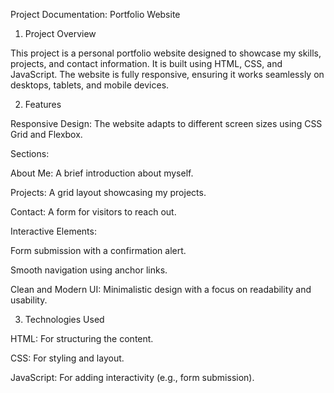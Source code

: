 Project Documentation: Portfolio Website
1. Project Overview

This project is a personal portfolio website designed to showcase my skills, projects, and contact information. It is built using HTML, CSS, and JavaScript. The website is fully responsive, ensuring it works seamlessly on desktops, tablets, and mobile devices.

2. Features

Responsive Design: The website adapts to different screen sizes using CSS Grid and Flexbox.

Sections:

About Me: A brief introduction about myself.

Projects: A grid layout showcasing my projects.

Contact: A form for visitors to reach out.

Interactive Elements:

Form submission with a confirmation alert.

Smooth navigation using anchor links.

Clean and Modern UI: Minimalistic design with a focus on readability and usability.

3. Technologies Used

HTML: For structuring the content.

CSS: For styling and layout.

JavaScript: For adding interactivity (e.g., form submission).

